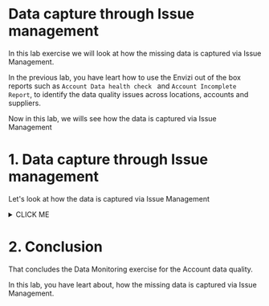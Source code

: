 
# Data capture through Issue management

In this lab exercise we will look at how the missing data is captured via Issue Management. 

In the previous lab, you have leart how to use the Envizi out of the box reports such as `Account Data health check ` and `Account Incomplete Report`,  to identify the data quality issues across locations, accounts and suppliers. 

Now in this lab, we wills see how the data is captured via Issue Management

# 1. Data capture through Issue management

Let's look at how the data is captured via Issue Management

<details><summary>CLICK ME</summary>

So far in this lab exercise, 
- have identified the account with missing data or accounts in arrears
-  raised an issue and assigned to an user to capture the data

Now, lets look at how the issue is resolved by the assigned user. 

1. Login in Envizi UI with the user with `DataManager role`. Note: This step is required only if issue is assigned to a different username with Datamanager role, Otherwise continue below. Also note that, the menu options look different for the user with DataManager role. Below screenshots are from the Envizi UI using user with DataManager role. 


### Open Issue-Summary

2. Click on `Monitor > Issues > Summary` to Open the Issues Summary page.

<img src="images/Envizi-DataManager-Issue-Summary.png">

### Open Issue Details

3. Click on issue under `Issues by Location`.  

Please note that you can also go to this same screen directly from Envizi UI -> `Manitor` -> Issues -> `All issues`

<img src="images/Envizi-DataManager-Issue-View.png">

4. Click on `View Issue`

5. View details of the issue 

<img src="images/Envizi-DataManager-Issue-View-Details.png">

### Update issue status as InProgress

6. Update the issue status from `ToDo` to `Investigating` / `InProgress`

<img src="images/Envizi-DataManager-Issue-Update-status.png">

### Capture Data

7. Now start working on the issue. Click on the `Capture Data` button on right side of the page. 

    Provide details for the fields , verify all other fields which are auto-populated and `Save`
   - Total Electricity (kWh)
   - Total Cost (optional)
  
<img src="images/Envizi-DataManager-Issue-Capture-data.png">

You can attach invovices if you have for this billing period.

### View the Progress

8.View the Progress and the records in the Issue page.

<img src="images/Envizi-DataManager-Issue-Capture-data-done.png">

There are different ways to capture data, which we will learn in other exercises.
Scroll-down on the page to view the activity log of the issue. 

### Update Issue Status as SUBMITTED

9. Now lets Update the status of the issue as it is resovled. Click on  `Boards` from right-hand corner on the issue page

<img src="images/Envizi-DataManager-Issue-Board.png">


10.  Drag and drop the issue tile from `IN PROGRESS` column from Board to `SUBMITTED` column

<img src="images/Envizi-DataManager-Issue-Board-updated.png">

### Update Issue Status as Resolved

11. The assignee will be notified on the status of the issue and can view the records loaded into Envizi Account
<img src="images/Envizi-Issue-Capture-data-verified.png">

12.  Once verified the records, the System admin update of the issue status from `Submitted` to `Resolved`
<img src="images/Envizi-Issues-Resolved.png">

### Issue Activity log

13.   Assigned user is notififed of the status change. Can also check activity log. 

<img src="images/Envizi-Issues-Done.png">

</details>

# 2. Conclusion
That concludes the Data Monitoring exercise for the Account data quality.

In this lab, you have leart about, how the missing data is captured via Issue Management.
